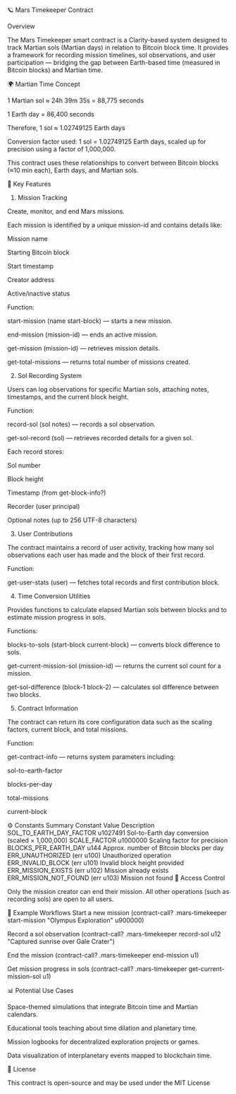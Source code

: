 🪐 Mars Timekeeper Contract

Overview

The Mars Timekeeper smart contract is a Clarity-based system designed to track Martian sols (Martian days) in relation to Bitcoin block time. It provides a framework for recording mission timelines, sol observations, and user participation — bridging the gap between Earth-based time (measured in Bitcoin blocks) and Martian time.

🌍 Martian Time Concept

1 Martian sol ≈ 24h 39m 35s = 88,775 seconds

1 Earth day = 86,400 seconds

Therefore, 1 sol ≈ 1.02749125 Earth days

Conversion factor used: 1 sol = 1.02749125 Earth days, scaled up for precision using a factor of 1,000,000.

This contract uses these relationships to convert between Bitcoin blocks (≈10 min each), Earth days, and Martian sols.

🧱 Key Features
1. Mission Tracking

Create, monitor, and end Mars missions.

Each mission is identified by a unique mission-id and contains details like:

Mission name

Starting Bitcoin block

Start timestamp

Creator address

Active/inactive status

Function:

start-mission (name start-block) — starts a new mission.

end-mission (mission-id) — ends an active mission.

get-mission (mission-id) — retrieves mission details.

get-total-missions — returns total number of missions created.

2. Sol Recording System

Users can log observations for specific Martian sols, attaching notes, timestamps, and the current block height.

Function:

record-sol (sol notes) — records a sol observation.

get-sol-record (sol) — retrieves recorded details for a given sol.

Each record stores:

Sol number

Block height

Timestamp (from get-block-info?)

Recorder (user principal)

Optional notes (up to 256 UTF-8 characters)

3. User Contributions

The contract maintains a record of user activity, tracking how many sol observations each user has made and the block of their first record.

Function:

get-user-stats (user) — fetches total records and first contribution block.

4. Time Conversion Utilities

Provides functions to calculate elapsed Martian sols between blocks and to estimate mission progress in sols.

Functions:

blocks-to-sols (start-block current-block) — converts block difference to sols.

get-current-mission-sol (mission-id) — returns the current sol count for a mission.

get-sol-difference (block-1 block-2) — calculates sol difference between two blocks.

5. Contract Information

The contract can return its core configuration data such as the scaling factors, current block, and total missions.

Function:

get-contract-info — returns system parameters including:

sol-to-earth-factor

blocks-per-day

total-missions

current-block

⚙️ Constants Summary
Constant	Value	Description
SOL_TO_EARTH_DAY_FACTOR	u1027491	Sol-to-Earth day conversion (scaled × 1,000,000)
SCALE_FACTOR	u1000000	Scaling factor for precision
BLOCKS_PER_EARTH_DAY	u144	Approx. number of Bitcoin blocks per day
ERR_UNAUTHORIZED	(err u100)	Unauthorized operation
ERR_INVALID_BLOCK	(err u101)	Invalid block height provided
ERR_MISSION_EXISTS	(err u102)	Mission already exists
ERR_MISSION_NOT_FOUND	(err u103)	Mission not found
🔐 Access Control

Only the mission creator can end their mission. All other operations (such as recording sols) are open to all users.

🧪 Example Workflows
Start a new mission
(contract-call? .mars-timekeeper start-mission "Olympus Exploration" u900000)

Record a sol observation
(contract-call? .mars-timekeeper record-sol u12 "Captured sunrise over Gale Crater")

End the mission
(contract-call? .mars-timekeeper end-mission u1)

Get mission progress in sols
(contract-call? .mars-timekeeper get-current-mission-sol u1)

📊 Potential Use Cases

Space-themed simulations that integrate Bitcoin time and Martian calendars.

Educational tools teaching about time dilation and planetary time.

Mission logbooks for decentralized exploration projects or games.

Data visualization of interplanetary events mapped to blockchain time.

🧾 License

This contract is open-source and may be used under the MIT License